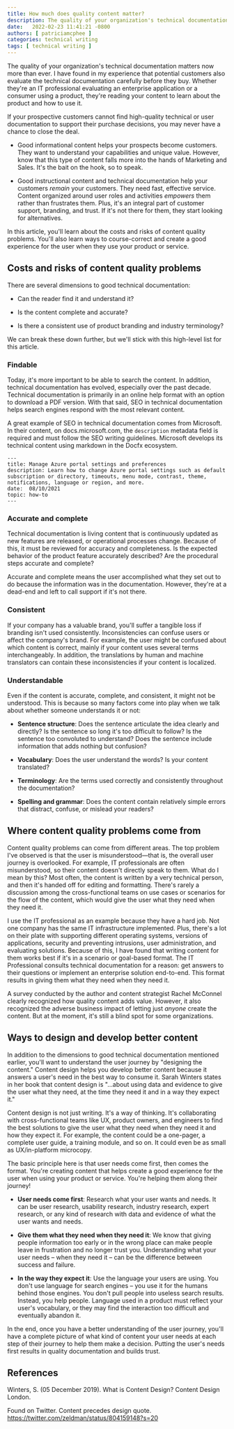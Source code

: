 ```yaml
---
title: How much does quality content matter?
description: The quality of your organization's technical documentation matters now more than ever. I have found in my experience that potential customers also evaluate the technical documentation carefully before they buy. Whether they're an IT professional evaluating an enterprise application or a consumer using a product, they're reading your content to learn about the product and how to use it.
date:   2022-02-23 11:41:21 -0800
authors: [ patriciamcphee ]
categories: technical writing
tags: [ technical writing ] 
---
```


The quality of your organization's technical documentation matters now more than ever. I have found in my experience that potential customers also evaluate the technical documentation carefully before they buy. Whether they're an IT professional evaluating an enterprise application or a consumer using a product, they're reading your content to learn about the product and how to use it. 

If your prospective customers cannot find high-quality technical or user documentation to support their purchase decisions, you may never have a chance to close the deal. 

<!--truncate-->

- Good informational content helps your prospects become customers. They want to understand your capabilities and unique value. However, know that this type of content falls more into the hands of Marketing and Sales. It's the bait on the hook, so to speak.

- Good instructional content and technical documentation help your customers *remain* your customers. They need fast, effective service. Content organized around user roles and activities *empowers* them rather than frustrates them. Plus, it's an integral part of customer support, branding, and trust. If it's not there for them, they start looking for alternatives.

In this article, you'll learn about the costs and risks of content quality problems. You'll also learn ways to course-correct and create a good experience for the user when they use your product or service.  


## Costs and risks of content quality problems

There are several dimensions to good technical documentation:

- Can the reader find it and understand it?

- Is the content complete and accurate?

- Is there a consistent use of product branding and industry terminology? 

We can break these down further, but we'll stick with this high-level list for this article. 

### Findable
Today, it's more important to be able to search the content. In addition, technical documentation has evolved, especially over the past decade. Technical documentation is primarily in an online help format with an option to download a PDF version. With that said, SEO in technical documentation helps search engines respond with the most relevant content.

A great example of SEO in technical documentation comes from Microsoft. In their content, on docs.microsoft.com, the `description` metadata field is required and must follow the SEO writing guidelines. Microsoft develops its technical content using markdown in the Docfx ecosystem.

```text
---
title: Manage Azure portal settings and preferences
description: Learn how to change Azure portal settings such as default subscription or directory, timeouts, menu mode, contrast, theme, notifications, language or region, and more.
date:  08/10/2021 
topic: how-to
---
```

### Accurate and complete
Technical documentation is living content that is continuously updated as new features are released, or operational processes change. Because of this, it must be reviewed for accuracy and completeness. Is the expected behavior of the product feature accurately described? Are the procedural steps accurate and complete? 

Accurate and complete means the user accomplished what they set out to do because the information was in the documentation. However, they're at a dead-end and left to call support if it's not there. 

### Consistent
If your company has a valuable brand, you'll suffer a tangible loss if branding isn't used consistently. Inconsistencies can confuse users or affect the company's brand. For example, the user might be confused about which content is correct, mainly if your content uses several terms interchangeably. In addition, the translations by human and machine translators can contain these inconsistencies if your content is localized.       

### Understandable
Even if the content is accurate, complete, and consistent, it might not be understood. This is because so many factors come into play when we talk about whether someone understands it or not:

- **Sentence structure**: Does the sentence articulate the idea clearly and directly? Is the sentence so long it's too difficult to follow? Is the sentence too convoluted to understand? Does the sentence include information that adds nothing but confusion?

-  **Vocabulary**: Does the user understand the words? Is your content translated?

- **Terminology**: Are the terms used correctly and consistently throughout the documentation? 

- **Spelling and grammar**: Does the content contain relatively simple errors that distract, confuse, or mislead your readers?

## Where content quality problems come from
Content quality problems can come from different areas. The top problem I've observed is that the user is misunderstood—that is, the overall user journey is overlooked. For example, IT professionals are often misunderstood, so their content doesn't directly speak to them. What do I mean by this? Most often, the content is written by a very technical person, and then it's handed off for editing and formatting. There's rarely a discussion among the cross-functional teams on use cases or scenarios for the flow of the content, which would give the user what they need when they need it.  

I use the IT professional as an example because they have a hard job. Not one company has the same IT infrastructure implemented. Plus, there's a lot on their plate with supporting different operating systems, versions of applications, security and preventing intrusions, user administration, and evaluating solutions. Because of this, I have found that writing content for them works best if it's in a scenario or goal-based format. The IT Professional consults technical documentation for a reason: get answers to their questions or implement an enterprise solution end-to-end. This format results in giving them what they need when they need it.

A survey conducted by the author and content strategist Rachel McConnel clearly recognized how quality content adds value. However, it also recognized the adverse business impact of letting just *anyone* create the content. But at the moment, it's still a blind spot for some organizations. 

## Ways to design and develop better content 
In addition to the dimensions to good technical documentation mentioned earlier, you'll want to understand the user journey by "designing the content." Content design helps you develop better content because it answers a user's need in the best way to consume it. Sarah Winters states in her book that content design is "…about using data and evidence to give the user what they need, at the time they need it and in a way they expect it." 

Content design is not just writing. It's a way of thinking. It's collaborating with cross-functional teams like UX, product owners, and engineers to find the best solutions to give the user what they need when they need it and how they expect it. For example, the content could be a one-pager, a complete user guide, a training module, and so on. It could even be as small as UX/in-platform microcopy.

The basic principle here is that user needs come first, then comes the format. You're creating content that helps create a good experience for the user when using your product or service. You're helping them along their journey!

- **User needs come first**:  Research what your user wants and needs. It can be user research, usability research, industry research, expert research, or any kind of research with data and evidence of what the user wants and needs.

- **Give them what they need when they need it**: We know that giving people information too early or in the wrong place can make people leave in frustration and no longer trust you. Understanding what your user needs – when they need it – can be the difference between success and failure.

- **In the way they expect it**: Use the language your users are using. You don't use language for search engines – you use it for the humans behind those engines. You don't pull people into useless search results. Instead, you help people. Language used in a product must reflect your user's vocabulary, or they may find the interaction too difficult and eventually abandon it.


In the end, once you have a better understanding of the user journey, you'll have a complete picture of what kind of content your user needs at each step of their journey to help them make a decision. Putting the user's needs first results in quality documentation and builds trust.

## References
Winters, S. (05 December 2019). What is Content Design? Content Design London.

Found on Twitter. Content precedes design quote. https://twitter.com/zeldman/status/804159148?s=20

